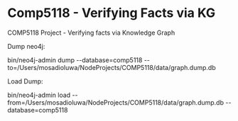 # Comp5118 - Verifying Facts via KG
 COMP5118 Project - Verifying facts via Knowledge Graph


Dump neo4j:

bin/neo4j-admin dump --database=comp5118 --to=/Users/mosadioluwa/NodeProjects/COMP5118/data/graph.dump.db


Load Dump:

bin/neo4j-admin load --from=/Users/mosadioluwa/NodeProjects/COMP5118/data/graph.dump.db --database=comp5118 
